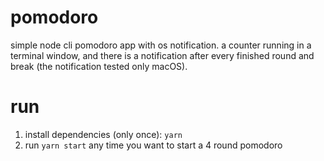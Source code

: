 # pomodoro
simple node cli pomodoro app with os notification.
a counter running in a terminal window, and there is a notification after every finished round and break (the notification tested only macOS).

# run
1. install dependencies (only once): `yarn`
2. run `yarn start` any time you want to start a 4 round pomodoro
